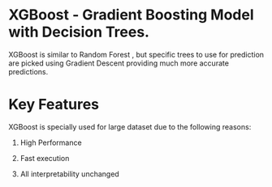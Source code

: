 # XGBoost - Gradient Boosting Model with Decision Trees.

XGBoost is similar to Random Forest , but specific trees to use for prediction are picked using Gradient Descent providing much more accurate predictions.

# Key Features
XGBoost is specially used for large dataset due to the following reasons:

1. High Performance

2. Fast execution

3. All interpretability unchanged
